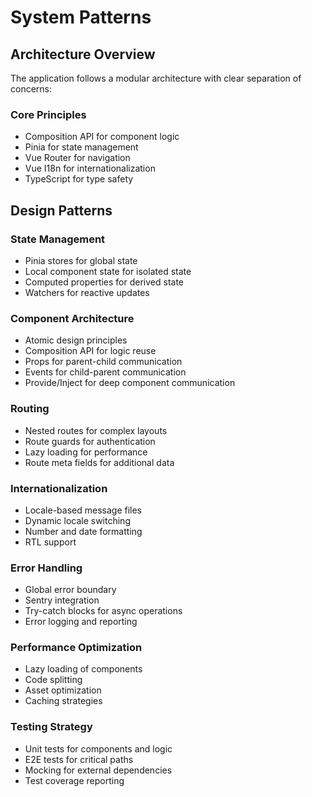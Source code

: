# System Patterns

## Architecture Overview
The application follows a modular architecture with clear separation of concerns:

### Core Principles
- Composition API for component logic
- Pinia for state management
- Vue Router for navigation
- Vue I18n for internationalization
- TypeScript for type safety

## Design Patterns

### State Management
- Pinia stores for global state
- Local component state for isolated state
- Computed properties for derived state
- Watchers for reactive updates

### Component Architecture
- Atomic design principles
- Composition API for logic reuse
- Props for parent-child communication
- Events for child-parent communication
- Provide/Inject for deep component communication

### Routing
- Nested routes for complex layouts
- Route guards for authentication
- Lazy loading for performance
- Route meta fields for additional data

### Internationalization
- Locale-based message files
- Dynamic locale switching
- Number and date formatting
- RTL support

### Error Handling
- Global error boundary
- Sentry integration
- Try-catch blocks for async operations
- Error logging and reporting

### Performance Optimization
- Lazy loading of components
- Code splitting
- Asset optimization
- Caching strategies

### Testing Strategy
- Unit tests for components and logic
- E2E tests for critical paths
- Mocking for external dependencies
- Test coverage reporting 
